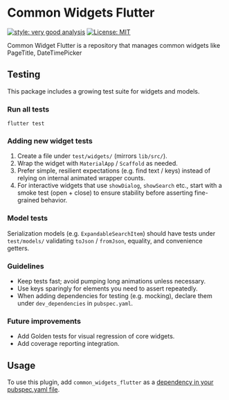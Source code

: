 # Common Widgets Flutter

[![style: very good analysis][very_good_analysis_badge]][very_good_analysis_link]
[![License: MIT][license_badge]][license_link]

Common Widget Flutter is a repository that manages common widgets like PageTitle, DateTimePicker

## Testing

This package includes a growing test suite for widgets and models.

### Run all tests

```
flutter test
```

### Adding new widget tests

1. Create a file under `test/widgets/` (mirrors `lib/src/`).
2. Wrap the widget with `MaterialApp` / `Scaffold` as needed.
3. Prefer simple, resilient expectations (e.g. find text / keys) instead of
	relying on internal animated wrapper counts.
4. For interactive widgets that use `showDialog`, `showSearch` etc., start with
	a smoke test (open + close) to ensure stability before asserting fine-grained
	behavior.

### Model tests

Serialization models (e.g. `ExpandableSearchItem`) should have tests under
`test/models/` validating `toJson` / `fromJson`, equality, and convenience
getters.

### Guidelines

* Keep tests fast; avoid pumping long animations unless necessary.
* Use keys sparingly for elements you need to assert repeatedly.
* When adding dependencies for testing (e.g. mocking), declare them under
  `dev_dependencies` in `pubspec.yaml`.

### Future improvements

* Add Golden tests for visual regression of core widgets.
* Add coverage reporting integration.

## Usage
To use this plugin, add `common_widgets_flutter` as a [dependency in your pubspec.yaml file](https://flutter.dev/platform-plugins/).

[license_badge]: https://img.shields.io/badge/license-MIT-blue.svg
[license_link]: https://opensource.org/licenses/MIT
[very_good_analysis_badge]: https://img.shields.io/badge/style-very_good_analysis-B22C89.svg
[very_good_analysis_link]: https://pub.dev/packages/very_good_analysis
